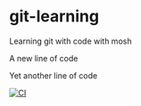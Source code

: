 # git-learning
Learning git with code with mosh

A new line of code

Yet another line of code

[![CI](https://github.com/VChawale/git-learning/actions/workflows/blank.yml/badge.svg)](https://github.com/VChawale/git-learning/actions/workflows/blank.yml)

